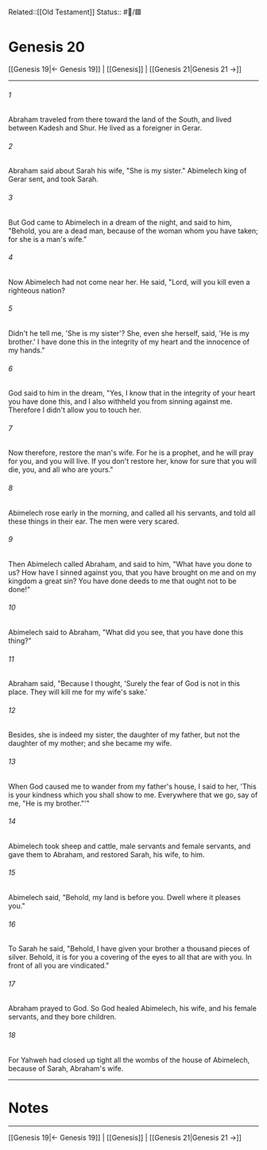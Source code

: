 Related::[[Old Testament]]
Status:: #📖/🟥
# Genesis 20

[[Genesis 19|← Genesis 19]] | [[Genesis]] | [[Genesis 21|Genesis 21 →]]
***



###### 1 
Abraham traveled from there toward the land of the South, and lived between Kadesh and Shur. He lived as a foreigner in Gerar. 

###### 2 
Abraham said about Sarah his wife, "She is my sister." Abimelech king of Gerar sent, and took Sarah. 

###### 3 
But God came to Abimelech in a dream of the night, and said to him, "Behold, you are a dead man, because of the woman whom you have taken; for she is a man's wife." 

###### 4 
Now Abimelech had not come near her. He said, "Lord, will you kill even a righteous nation? 

###### 5 
Didn't he tell me, 'She is my sister'? She, even she herself, said, 'He is my brother.' I have done this in the integrity of my heart and the innocence of my hands." 

###### 6 
God said to him in the dream, "Yes, I know that in the integrity of your heart you have done this, and I also withheld you from sinning against me. Therefore I didn't allow you to touch her. 

###### 7 
Now therefore, restore the man's wife. For he is a prophet, and he will pray for you, and you will live. If you don't restore her, know for sure that you will die, you, and all who are yours." 

###### 8 
Abimelech rose early in the morning, and called all his servants, and told all these things in their ear. The men were very scared. 

###### 9 
Then Abimelech called Abraham, and said to him, "What have you done to us? How have I sinned against you, that you have brought on me and on my kingdom a great sin? You have done deeds to me that ought not to be done!" 

###### 10 
Abimelech said to Abraham, "What did you see, that you have done this thing?" 

###### 11 
Abraham said, "Because I thought, 'Surely the fear of God is not in this place. They will kill me for my wife's sake.' 

###### 12 
Besides, she is indeed my sister, the daughter of my father, but not the daughter of my mother; and she became my wife. 

###### 13 
When God caused me to wander from my father's house, I said to her, 'This is your kindness which you shall show to me. Everywhere that we go, say of me, "He is my brother."'" 

###### 14 
Abimelech took sheep and cattle, male servants and female servants, and gave them to Abraham, and restored Sarah, his wife, to him. 

###### 15 
Abimelech said, "Behold, my land is before you. Dwell where it pleases you." 

###### 16 
To Sarah he said, "Behold, I have given your brother a thousand pieces of silver. Behold, it is for you a covering of the eyes to all that are with you. In front of all you are vindicated." 

###### 17 
Abraham prayed to God. So God healed Abimelech, his wife, and his female servants, and they bore children. 

###### 18 
For Yahweh had closed up tight all the wombs of the house of Abimelech, because of Sarah, Abraham's wife.

---
# Notes


***
[[Genesis 19|← Genesis 19]] | [[Genesis]] | [[Genesis 21|Genesis 21 →]]
